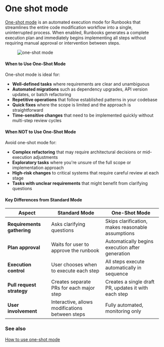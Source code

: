 # One shot mode

[One-shot mode](../how-to-guides/executing/one-shot-mode.md) is an automated execution mode for Runbooks that streamlines the entire code modification workflow into a single, uninterrupted process. When enabled, Runbooks generates a complete execution plan and immediately begins implementing all steps without requiring manual approval or intervention between steps.

<figure><img src="../../.gitbook/assets/Screenshot 2025-10-14 at 11.43.10 AM.png" alt="one-shot mode"><figcaption></figcaption></figure>

#### When to Use One-Shot Mode

One-shot mode is ideal for:

* **Well-defined tasks** where requirements are clear and unambiguous
* **Automated migrations** such as dependency upgrades, API version updates, or batch refactoring
* **Repetitive operations** that follow established patterns in your codebase
* **Quick fixes** where the scope is limited and the approach is straightforward
* **Time-sensitive changes** that need to be implemented quickly without multi-step review cycles

#### When NOT to Use One-Shot Mode

Avoid one-shot mode for:

* **Complex refactoring** that may require architectural decisions or mid-execution adjustments
* **Exploratory tasks** where you're unsure of the full scope or implementation approach
* **High-risk changes** to critical systems that require careful review at each stage
* **Tasks with unclear requirements** that might benefit from clarifying questions

#### Key Differences from Standard Mode

| Aspect                     | Standard Mode                                   | One-Shot Mode                                        |
| -------------------------- | ----------------------------------------------- | ---------------------------------------------------- |
| **Requirements gathering** | Asks clarifying questions                       | Skips clarification, makes reasonable assumptions    |
| **Plan approval**          | Waits for user to approve the runbook           | Automatically begins execution after generation      |
| **Execution control**      | User chooses when to execute each step          | All steps execute automatically in sequence          |
| **Pull request strategy**  | Creates separate PRs for each major step        | Creates a single draft PR, updates it with each step |
| **User involvement**       | Interactive, allows modifications between steps | Fully automated, monitoring only                     |

### See also

[How to use one-shot mode](../how-to-guides/executing/one-shot-mode.md)
